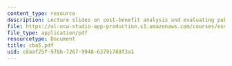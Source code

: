 ```yaml
---
content_type: resource
description: Lecture slides on cost-benefit analysis and evaluating public activities.
file: https://ol-ocw-studio-app-production.s3.amazonaws.com/courses/esd-72-engineering-risk-benefit-analysis-spring-2007/c8aaf25f978b7267994863791788f3a1_cba5.pdf
file_type: application/pdf
resourcetype: Document
title: cba5.pdf
uid: c8aaf25f-978b-7267-9948-63791788f3a1
---
```

